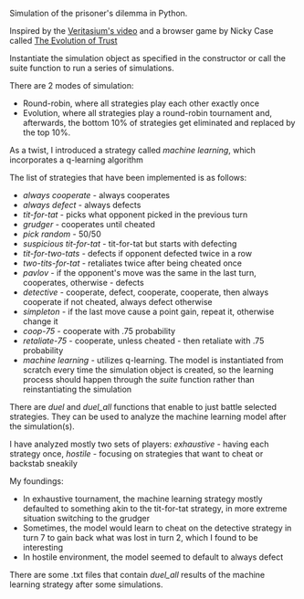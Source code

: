 Simulation of the prisoner's dilemma in Python.

Inspired by the [Veritasium's video](https://www.youtube.com/watch?v=mScpHTIi-kM&t=370s&ab_channel=Veritasium)
and a browser game by Nicky Case called [The Evolution of Trust](https://ncase.me/trust/)

Instantiate the simulation object as specified in the constructor or call the suite function to run a series of simulations.

There are 2 modes of simulation:
* Round-robin, where all strategies play each other exactly once
* Evolution, where all strategies play a round-robin tournament and, 
afterwards, the bottom 10% of strategies get eliminated and replaced by the top 10%.

As a twist, I introduced a strategy called *machine learning*, which incorporates a q-learning algorithm

The list of strategies that have been implemented is as follows:
* *always cooperate* - always cooperates
* *always defect* - always defects
* *tit-for-tat* - picks what opponent picked in the previous turn
* *grudger* - cooperates until cheated
* *pick random* - 50/50
* *suspicious tit-for-tat* - tit-for-tat but starts with defecting
* *tit-for-two-tats* - defects if opponent defected twice in a row
* *two-tits-for-tat* - retaliates twice after being cheated once
* *pavlov* - if the opponent's move was the same in the last turn, cooperates, otherwise - defects
* *detective* - cooperate, defect, cooperate, cooperate, then always cooperate if not cheated, always defect otherwise
* *simpleton* - if the last move cause a point gain, repeat it, otherwise change it
* *coop-75* - cooperate with .75 probability
* *retaliate-75* - cooperate, unless cheated - then retaliate with .75 probability
* *machine learning* - utilizes q-learning. The model is instantiated from scratch every time the simulation object is created, so the learning process should happen through the *suite* function rather than reinstantiating the simulation

There are *duel* and *duel_all* functions that enable to just battle selected strategies. They can be used to analyze the machine learning model after the simulation(s).

I have analyzed mostly two sets of players: *exhaustive* - having each strategy once, *hostile* - focusing on strategies that want to cheat or backstab sneakily

My foundings:
* In exhaustive tournament, the machine learning strategy mostly defaulted to something akin
to the tit-for-tat strategy, in more extreme situation switching to the grudger
* Sometimes, the model would learn to cheat on the detective strategy in turn 7 to gain back what was lost in turn 2, which I found to be interesting
* In hostile environment, the model seemed to default to always defect

There are some .txt files that contain *duel_all* results of the machine learning strategy after some simulations.